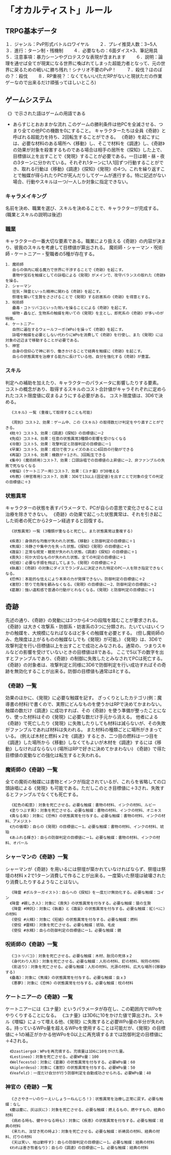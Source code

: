 # 「オカルティスト」ルール

## TRPG基本データ

１．ジャンル：PvP形式バトルロワイヤル　　
２．プレイ推奨人数：3~5人　　
３．進行：ターン制・残機制　　
４．必要なもの：6面ダイス×3、筆記用具　　
５．注意事項：暴力シーンやグロテスクな表現が含まれます　　
６．説明：論理を通せば全てが現実になる世界に喚ばれてしまった超能力者となって、元の世界に戻るための戦いに勝ち残れ！シナリオ不要のPvP！　　
７．殺伐？ほのぼの？：殺伐　　
８．RP重視？：なくてもいい(ただRPがないと現状ただの作業ゲーなので出来るだけ頑張ってほしいところ)　　

## ゲームシステム
《》で示された語はゲームの用語である
- あらすじとおおまかな流れ
      このゲームの勝利条件は他PCを全滅させる、つまり全ての他PCの機数を0にすること。
      キャラクターたちは全員《奇跡》と呼ばれる超能力を持ち、2回転生することができる。
      《奇跡》を起こすには、必要な材料のある場所へ《移動》し、そこで材料を《調達》し、《奇跡》の効果が対象を殺害するものである場合は相手の居所を《探知》した上で、目標値以上を出すことで《発現》することが必要である。一日は朝・昼・夜の3ターンに分かれている。それぞれ1ターンに1人1回ずつ行動することができ、取れる行動は《移動》《調達》《探知》《発現》の4つ。これを繰り返すことで触媒が得られたりPCが死んだりしてゲームが進行する。特に記述がない場合、行動やスキルは一つ/一人しか対象に指定できない。

### キャラメイキング
名前を決め、職業を選び、スキルを決めることで、キャラクターが完成する。(職業とスキルの説明は後述)

### 職業
キャラクターの一番大切な要素である。職業により扱える《奇跡》の内容が決まり、彼我のスキルを考慮して目標値が算出される。
魔術師・シャーマン・呪術師・ケートニアー・聖職者の5種が存在する。
   
    1. 魔術師
       自らの体内に眠る魔力で世界に干渉することで《奇跡》を起こす。
       書物や宝石を触媒としての詠唱による《発現》がメインで、攻守バランスの取れた《奇跡》を操る。
    2. シャーマン
       狂気・降霊といった精神に関わる《奇跡》を起こす。
       祭壇を築いて生贄をささげることで《発現》する妨害系の《奇跡》を得意とする。
    3. 呪術師
       蠱毒・コトリバコといった呪いを操ることによる《奇跡》を起こす。
       植物・蟲など、生物系の触媒を用いての《発現》を主とし、即死系の《奇跡》が多いのが特徴。
    4. ケートニアー
       自然に遍在するウェールフーポ(WPo)を操って《奇跡》を起こす。
       詠唱や触媒を必要としない代わりにWPoを消費して《奇跡》を行使し、また《発現》には対象の近辺まで移動することが必要である。
    5. 神官
       自身の信仰心で神に祈り、働きかけることで経典を触媒に《奇跡》を起こす。
       自らの状態異常を治療する能力に長けている他、自分を強化する《奇跡》が豊富。

### スキル
判定への補助を加えたり、キャラクターのパラメータに影響したりする要素。
コストの概念があり、取得するスキルのコスト合計値がキャラそれぞれに定められたコスト限度値に収まるようにする必要がある。
コスト限度値は、3D6で決める。
      
      《スキル》一覧 (重複して取得することも可能)
      
      《周到》コスト2、効果：ゲーム中、この《スキル》の取得数だけ判定をやり直すことができる。
      《眈々》コスト3、効果：《調達》《探知》の目標値にー2
      《免疫》コスト4、効果：任意の状態異常3種類の影響を受けなくなる
      《冷徹》コスト5、効果：攻撃判定と防御判定の目標値にー1
      《早業》コスト5、効果：成功で夜フェイズのあとに4回目の行動ができる
      《再誕》コスト6、効果：機数が＋1され、3回転生できる
      《集中》(魔術師用)コスト7、効果：口頭詠唱での目標値の上昇値にー2、非ファンブルの失敗で死ななくなる
      《増幅》(ケートニアー用)コスト7、効果：《ユナ量》が30増える
      《布教》(神官専用)コスト7、効果：3D6で13以上(固定値)を出すことで対象の全ての判定の目標値に＋3
      
      
### 状態異常
キャラクターの状態を表すパラメータで、PCが自らの意思で変化させることは治療を除きできない。
《奇跡》の効果で起こった状態異常は、それを引き起こした術者の死亡から2ターン経過すると回復する。
      
      《状態異常》一覧 (3種類が重なると死亡し、また状態異常は重複する)
      
      《疾患》：身体的な均衡が失われた状態。《移動》と防御判定の目標値に＋1
      《焦燥》：冷静さや集中力を失った状態。《探知》《発現》の目標値に＋1
      《譫妄》：正常な視覚・聴覚が失われた状態。《調達》《探知》の目標値に＋1
      《喪失》：何か大切なものが失われた状態。全ての判定の目標値に＋1
      《短絡》：必要な手順を飛ばしてしまう。《発現》の目標値に＋2
      《執着》：《奇跡》の対象にダイスでランダムに決定された特定のPC一人を除き指定できなくなる。
      《恐怖》：本能的な怯えにより本来の力が発揮できない。防御判定の目標値に＋2
      《激怒》：怒りで危険を顧みなくなる。《発現》の目標値にー2、防御判定の目標値に＋2
      《葛藤》：強い違和感で普通の行動がとれなくなる。《発現》と防御判定の目標値に＋1


## 奇跡
先述の通り、《奇跡》の発動には3つから4つの段階を踏むことが要求される。
《奇跡》は大きく攻撃系・防御系・妨害系の3つに分類され、たいていはいくつかの触媒を、大規模になればなるほど多くの触媒を必要とする。
(但し魔術師のみ、危険度は上がるものの触媒なしでも《発現》が可能。)
《発現》は、3D6で攻撃判定を行い目標値以上を出すことで成功とみなされる。通常の、つまりスキルなどの影響を受けていないときの目標値は8である。
ここで5以下の数字を出すとファンブルであり、《奇跡》の制御に失敗したとみなされてPCは死亡する。
《奇跡》の対象者は、攻撃判定と同様に3D6で防御判定を行い成功すればその奇跡を無効化することが出来る。防御の目標値も通常は8とする。
      
### 《奇跡》一覧
効果のほかに、《発現》に必要な触媒を記す。
ざっくりとしたカテゴリ(例：魔導書の材料)で書くので、実際にどんなものを使うかはRPで決めてかまわない。
触媒の数だけ《調達》に成功すれば、その《奇跡》を使う準備が整ったことになり、使った材料はその《発現》に必要な数だけ手元から消える。
他者による《奇跡》で死亡したり《発現》に失敗したりしても材料は減らないが、その失敗がファンブルであれば材料は失われる。
また材料の種類ごとに場所がきまっている。
(例えば木材と燃料ｘ2を《調達》するとき、二つ目の燃料は一つ目を《調達》した場所から《移動》しなくてもよいが木材を《調達》するには《移動》しなければならない)
(場所はRPで好きに決めてかまわない)
《奇跡》で得た目標値の変動などの強化は転生すると失われる。
      
### 魔術師の《奇跡》一覧
全ての魔術の触媒には書物とインクが指定されているが、これらを省略しての口頭詠唱による《発現》も可能である。ただしこのとき目標値に＋3され、失敗するとファンブルでなくても死亡する。

      《紅色の殺意》：対象を死亡させる。必要な触媒：書物の材料、インクの材料、ルビー
      《塗りつぶす黒》：対象を死亡させる。必要な触媒：書物の材料、インクの材料、オニキス
      《貴なる紫》：対象に《恐怖》の状態異常を付与する。必要な触媒：書物の材料、インクの材料、アメジスト
      《力の循環》：自らの《発現》の目標値にー1。必要な触媒：書物の材料、インクの材料、琥珀
      《あふれる輝き》：自らの防御判定の目標値にー1。必要な触媒：書物の材料、インクの材料、オパール

### シャーマンの《奇跡》一覧
シャーマンが《奇跡》を用いるには祭壇が築かれていなければならず、祭壇は祭壇の材料ｘ2で1ターン消費して作ることが出来る。一度築いた祭壇は破壊されたり消費したりするようなことはない。
      
      《降霊 #ポルターガイスト》：自らへの《探知》を一度だけ無効化する。必要な触媒：コイン
      《降霊 #親しき人》：対象に《喪失》の状態異常を付与する。必要な触媒：猿の生贄
      《降霊 #神託》：対象に《執着》と《譫妄》の状態異常を付与する。必要な触媒：紅(べに)の材料
      《使役 #火精》：対象に《短絡》の状態異常を付与する。必要な触媒：燃料
      《使役 #雷精》：対象を死亡させる。必要な触媒：琥珀、毛皮
      《使役 #水精》：自らの防御判定の目標値にー1。必要な触媒：鏡

### 呪術師の《奇跡》一覧

      《コトリバコ》：対象を死亡させる。必要な触媒：木材、胎児の死体ｘ2
      《身代わり人形》：対象を死亡させる。必要な触媒：人形の材料、釘の材料、呪符の材料
      《影送り》：対象を死亡させる。必要な触媒：人形の材料、光源の材料、広大な場所(《移動》する)
      《蠱毒》：対象に《焦燥》の状態異常を付与する。必要な触媒：虫ｘ3
      《悪夢》：対象に《恐怖》の状態異常を付与する。必要な触媒：枕の材料

### ケートニアーの《奇跡》一覧
ケートニアーには《ユナ量》というパラメータが存在し、この範囲内でWPoをやりくりすることになる。
《ユナ量》は3D6に10をかけた値で算出され、スキル《増幅》によって増える他、《発現》に失敗すると必要WPo量の半分が失われる。持っているWPo量を超えるWPoを使用することは可能だが、《発現》の目標値に＋1の補正がかかる他WPoを0以上に再充填するまでは防御判定の目標値に＋4される。
      
      《Dzastiergo》：WPoを再充填する。充填量は1D6に10をかけた量。
      《Lestineo》：対象を死亡させる。必要WPo量：100
      《Welfecesto》：対象に《葛藤》の状態異常を付与する。必要WPo量：60
      《Aiplerdeso》：対象に《激怒》の状態異常を付与する。必要WPo量：50
      《Veafelz》：一度だけ自分が行う防御判定を自動成功させられる。必要WPo量：40

### 神官の《奇跡》一覧
      
      《ささやきーいのりーえいしょうーねんじろ！》：状態異常を治療し正常に戻す。必要な触媒：なし
      《塵は塵に、灰は灰に》：対象を死亡させる。必要な触媒：燃えるもの、燃やすもの、経典の材料
      《病める時も、健やかなる時も》：対象に《疾患》の状態異常を付与する。必要な触媒：経典の材料
      《来たれ、汝甘き死の時よ》：対象を死亡させる。必要な触媒：祈祷具の材料、経典の材料、灯りの材料
      《天は笑い、地は歓呼す》：自らの防御判定の目標値にー1。必要な触媒：経典の材料
      《われは善き牧者なり》：自らの《調達》の目標値にー1。必要な触媒：経典の材料

